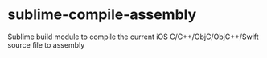# sublime-compile-assembly
Sublime build module to compile the current iOS C/C++/ObjC/ObjC++/Swift source file to assembly
